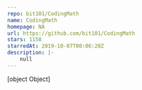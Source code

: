 ```yaml
---
repo: bit101/CodingMath
name: CodingMath
homepage: NA
url: https://github.com/bit101/CodingMath
stars: 1158
starredAt: 2019-10-07T00:06:28Z
description: |-
    null
---
```


[object Object]
